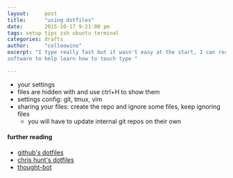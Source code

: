 ```yaml
---
layout:     post
title:      "using dotfiles"
date:       2015-10-17 9:21:00 pm
tags: setup tips zsh ubuntu terminal
categories: drafts
author:     "colleowino"
excerpt: "I type really fast but it wasn't easy at the start, I can recommend some
software to help learn how to touch type "

---
```

- your settings
- files are hidden with and use ctrl+H to show them
- settings config: git, tmux, vim
- sharing your files: create the repo and ignore some files, keep ignoring files
	- you will have to update internal git repos on their own

#### further reading 
- [github's dotfiles](https://dotfiles.github.io)
- [chris hunt's dotfiles](https://github.com/chrishunt/dot-files)
- [thought-bot](https://github.com/thoughtbot/dotfiles)
